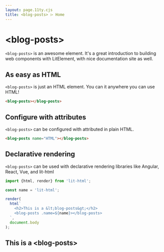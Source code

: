 ```yaml
---
layout: page.11ty.cjs
title: <blog-posts> ⌲ Home
---
```


# &lt;blog-posts>

`<blog-posts>` is an awesome element. It's a great introduction to building web components with LitElement, with nice documentation site as well.

## As easy as HTML

<section class="columns">
  <div>

`<blog-posts>` is just an HTML element. You can it anywhere you can use HTML!

```html
<blog-posts></blog-posts>
```

  </div>
  <div>

<blog-posts></blog-posts>

  </div>
</section>

## Configure with attributes

<section class="columns">
  <div>

`<blog-posts>` can be configured with attributed in plain HTML.

```html
<blog-posts name="HTML"></blog-posts>
```

  </div>
  <div>

<blog-posts name="HTML"></blog-posts>

  </div>
</section>

## Declarative rendering

<section class="columns">
  <div>

`<blog-posts>` can be used with declarative rendering libraries like Angular, React, Vue, and lit-html

```js
import {html, render} from 'lit-html';

const name = 'lit-html';

render(
  html`
    <h2>This is a &lt;blog-posts&gt;</h2>
    <blog-posts .name=${name}></blog-posts>
  `,
  document.body
);
```

  </div>
  <div>

<h2>This is a &lt;blog-posts&gt;</h2>
<blog-posts name="lit-html"></blog-posts>

  </div>
</section>
